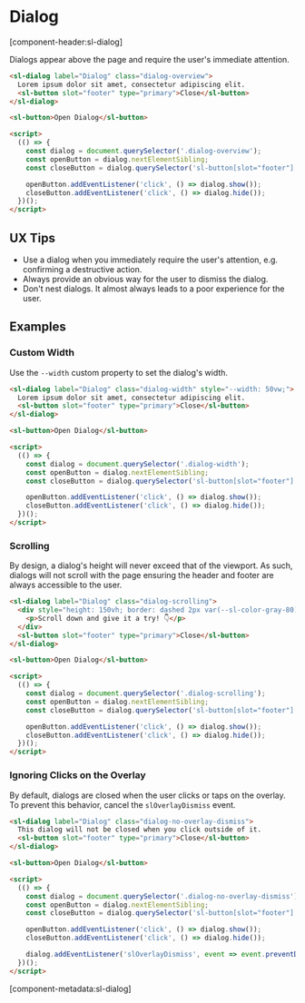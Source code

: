 # Dialog

[component-header:sl-dialog]

Dialogs appear above the page and require the user's immediate attention.

```html preview
<sl-dialog label="Dialog" class="dialog-overview">
  Lorem ipsum dolor sit amet, consectetur adipiscing elit.
  <sl-button slot="footer" type="primary">Close</sl-button>
</sl-dialog>

<sl-button>Open Dialog</sl-button>

<script>
  (() => {
    const dialog = document.querySelector('.dialog-overview');
    const openButton = dialog.nextElementSibling;
    const closeButton = dialog.querySelector('sl-button[slot="footer"]');

    openButton.addEventListener('click', () => dialog.show());
    closeButton.addEventListener('click', () => dialog.hide());
  })();
</script>
```

## UX Tips

- Use a dialog when you immediately require the user's attention, e.g. confirming a destructive action.
- Always provide an obvious way for the user to dismiss the dialog.
- Don't nest dialogs. It almost always leads to a poor experience for the user.

## Examples

### Custom Width

Use the `--width` custom property to set the dialog's width.

```html preview
<sl-dialog label="Dialog" class="dialog-width" style="--width: 50vw;">
  Lorem ipsum dolor sit amet, consectetur adipiscing elit.
  <sl-button slot="footer" type="primary">Close</sl-button>
</sl-dialog>

<sl-button>Open Dialog</sl-button>

<script>
  (() => {
    const dialog = document.querySelector('.dialog-width');
    const openButton = dialog.nextElementSibling;
    const closeButton = dialog.querySelector('sl-button[slot="footer"]');

    openButton.addEventListener('click', () => dialog.show());
    closeButton.addEventListener('click', () => dialog.hide());
  })();
</script>
```

### Scrolling

By design, a dialog's height will never exceed that of the viewport. As such, dialogs will not scroll with the page ensuring the header and footer are always accessible to the user.

```html preview
<sl-dialog label="Dialog" class="dialog-scrolling">
  <div style="height: 150vh; border: dashed 2px var(--sl-color-gray-80); padding: 0 1rem;">
    <p>Scroll down and give it a try! 👇</p>
  </div>
  <sl-button slot="footer" type="primary">Close</sl-button>
</sl-dialog>

<sl-button>Open Dialog</sl-button>

<script>
  (() => {
    const dialog = document.querySelector('.dialog-scrolling');
    const openButton = dialog.nextElementSibling;
    const closeButton = dialog.querySelector('sl-button[slot="footer"]');

    openButton.addEventListener('click', () => dialog.show());
    closeButton.addEventListener('click', () => dialog.hide());
  })();
</script>
```

### Ignoring Clicks on the Overlay

By default, dialogs are closed when the user clicks or taps on the overlay. To prevent this behavior, cancel the `slOverlayDismiss` event.

```html preview
<sl-dialog label="Dialog" class="dialog-no-overlay-dismiss">
  This dialog will not be closed when you click outside of it.
  <sl-button slot="footer" type="primary">Close</sl-button>
</sl-dialog>

<sl-button>Open Dialog</sl-button>

<script>
  (() => {
    const dialog = document.querySelector('.dialog-no-overlay-dismiss');
    const openButton = dialog.nextElementSibling;
    const closeButton = dialog.querySelector('sl-button[slot="footer"]');

    openButton.addEventListener('click', () => dialog.show());
    closeButton.addEventListener('click', () => dialog.hide());

    dialog.addEventListener('slOverlayDismiss', event => event.preventDefault());
  })();
</script>
```

[component-metadata:sl-dialog]
